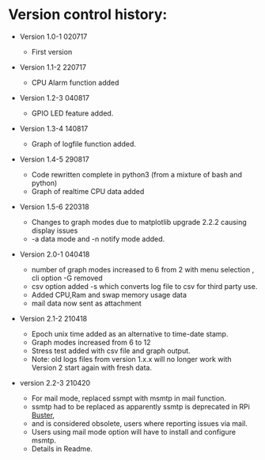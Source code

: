Version control history:
====================

* Version 1.0-1 020717
	* First version

* Version 1.1-2 220717
	* CPU Alarm function added

* Version 1.2-3 040817
	* GPIO LED feature added.

* Version 1.3-4 140817
	* Graph of logfile function added.

* Version 1.4-5 290817
	* Code rewritten complete in python3 (from a mixture of bash and python)
	* Graph of realtime CPU data added

* Version 1.5-6 220318
	* Changes to graph modes due to matplotlib upgrade 2.2.2 causing display issues
	* -a data mode and -n notify mode added.

* Version 2.0-1 040418
	* number of graph modes increased to 6 from 2 with menu selection , cli option -G removed
	* csv option added -s which converts log file to csv for third party use.
	* Added CPU,Ram and swap memory usage data
	* mail data now sent as attachment

* Version 2.1-2 210418
	* Epoch unix time added as an alternative to time-date stamp.
	* Graph modes increased from 6 to 12
	* Stress test added with csv file and graph output.
	* Note: old logs files from version 1.x.x will no longer work with Version 2
	start again with fresh data.

* version 2.2-3 210420
	* For mail mode, replaced ssmpt with msmtp in mail function.
	* ssmtp had to be replaced as apparently ssmtp is deprecated in RPi [Buster](https://raspberrypi.stackexchange.com/questions/99968/cannot-send-mail-from-buster), 
	* and is considered obsolete, users where reporting issues via mail.
	* Users using mail mode option will have to install and configure msmtp.
	* Details in Readme. 
	

